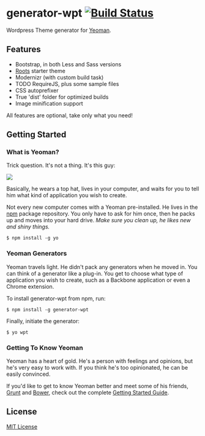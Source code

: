 # generator-wpt [![Build Status](https://secure.travis-ci.org/Chmood/generator-wpt.png?branch=master)](https://travis-ci.org/Chmood/generator-wpt)

Wordpress Theme generator for [Yeoman](http://yeoman.io).

## Features

* Bootstrap, in both Less and Sass versions
* [Roots](https://github.com/roots/roots) starter theme
* Modernizr (with custom build task) 
* TODO RequireJS, plus some sample files
* CSS autoprefixer
* True 'dist' folder for optimized builds
* Image minification support

All features are optional, take only what you need!


## Getting Started

### What is Yeoman?

Trick question. It's not a thing. It's this guy:

![](http://i.imgur.com/JHaAlBJ.png)

Basically, he wears a top hat, lives in your computer, and waits for you to tell him what kind of application you wish to create.

Not every new computer comes with a Yeoman pre-installed. He lives in the [npm](https://npmjs.org) package repository. You only have to ask for him once, then he packs up and moves into your hard drive. *Make sure you clean up, he likes new and shiny things.*

```
$ npm install -g yo
```

### Yeoman Generators

Yeoman travels light. He didn't pack any generators when he moved in. You can think of a generator like a plug-in. You get to choose what type of application you wish to create, such as a Backbone application or even a Chrome extension.

To install generator-wpt from npm, run:

```
$ npm install -g generator-wpt
```

Finally, initiate the generator:

```
$ yo wpt
```

### Getting To Know Yeoman

Yeoman has a heart of gold. He's a person with feelings and opinions, but he's very easy to work with. If you think he's too opinionated, he can be easily convinced.

If you'd like to get to know Yeoman better and meet some of his friends, [Grunt](http://gruntjs.com) and [Bower](http://bower.io), check out the complete [Getting Started Guide](https://github.com/yeoman/yeoman/wiki/Getting-Started).


## License

[MIT License](http://en.wikipedia.org/wiki/MIT_License)
